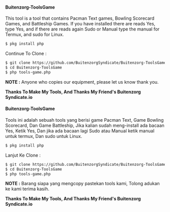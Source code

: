 #### Buitenzorg-ToolsGame
This tool is a tool that contains Pacman Text games, Bowling Scorecard Games, and Battleship Games. If you have installed there are reads Yes, type Yes, and if there are reads again Sudo or Manual type the manual for Termux, and sudo for Linux.
```html
$ pkg install php
```
Continue To Clone  :
```html
$ git clone https://github.com/BuitenzorgSyndicate/Buitenzorg-ToolsGame
$ cd Buitenzorg-ToolsGame
$ php tools-game.php
```

**NOTE :** Anyone who copies our equipment, please let us know thank you.

**Thanks To Make My Tools, And Thanks My Friend's Buitenzorg Syndicate.io**



#### Buitenzorg-ToolsGame
Tools ini adalah sebuah tools yang berisi game Pacman Text, Game Bowling Scorecard, Dan Game Battleship, Jika kalian sudah meng-install ada bacaan Yes, Ketik Yes, Dan jika ada bacaan lagi Sudo atau Manual ketik manual untuk termux, Dan sudo untuk Linux.
```html
$ pkg install php
```
Lanjut Ke Clone  :
```html
$ git clone https://github.com/BuitenzorgSyndicate/Buitenzorg-ToolsGame
$ cd Buitenzorg-ToolsGame
$ php tools-game.php
```

**NOTE :** Barang siapa yang mengcopy pastekan tools kami, Tolong adukan ke kami terima kasih.

**Thanks To Make My Tools, And Thanks My Friend's Buitenzorg Syndicate.io**

